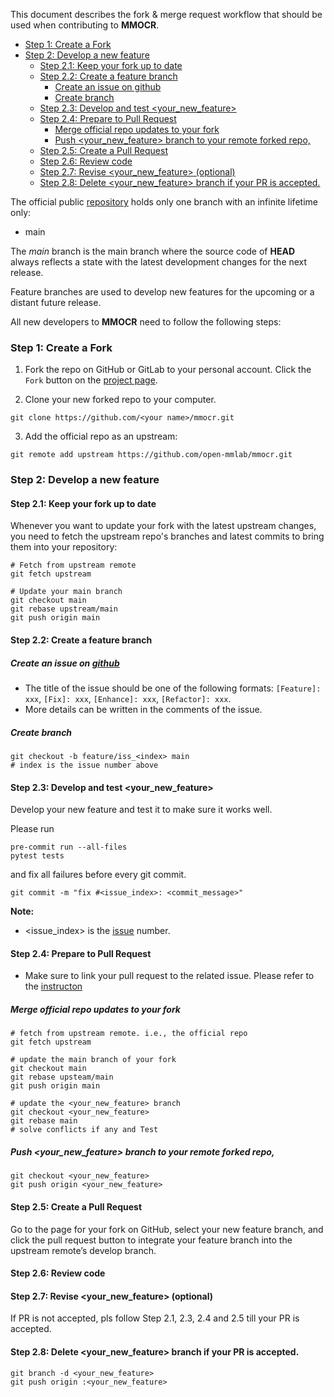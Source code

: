 This document describes the fork & merge request workflow that should be used when contributing to **MMOCR**.
<!-- TOC -->

- [Step 1: Create a Fork](#step-1-create-a-fork)
- [Step 2: Develop a new feature](#step-2-develop-a-new-feature)
  - [Step 2.1: Keep your fork up to date](#step-21-keep-your-fork-up-to-date)
  - [<span id = "step2.2">Step 2.2: Create a feature branch</span>](#step-22-create-a-feature-branch)
    - [Create an issue on github](#create-an-issue-on-github)
    - [Create branch](#create-branch)
  - [Step 2.3: Develop and test <your_new_feature>](#step-23-develop-and-test-your_new_feature)
  - [Step 2.4: Prepare to Pull Request](#step-24-prepare-to-pull-request)
    - [Merge official repo updates to your fork](#merge-official-repo-updates-to-your-fork)
    - [Push <your_new_feature> branch to your remote forked repo,](#push-your_new_feature-branch-to-your-remote-forked-repo)
  - [Step 2.5: Create a Pull Request](#step-25-create-a-pull-request)
  - [Step 2.6: Review code](#step-26-review-code)
  - [Step 2.7: Revise <your_new_feature>  (optional)](#step-27-revise-your_new_feature--optional)
  - [Step 2.8: Delete <your_new_feature> branch if your PR is accepted.](#step-28-delete-your_new_feature-branch-if-your-pr-is-accepted)

<!-- /TOC -->
The official public [repository](https://github.com/open-mmlab/mmocr) holds only one branch with an infinite lifetime only:
+ main

The *main* branch is the main branch where the source code of **HEAD** always reflects a state with the latest development changes for the next release.

Feature branches are used to develop new features for the upcoming or a distant future release.


All new developers to **MMOCR** need to follow the following steps:

<a id="markdown-step-1-create-a-fork" name="step-1-create-a-fork"></a>
### Step 1: Create a Fork

1. Fork the repo on GitHub or GitLab to your personal account. Click the `Fork` button on the [project page](https://github.com/open-mmlab/mmocr).

2. Clone your new forked repo to your computer.
```
git clone https://github.com/<your name>/mmocr.git
```
3. Add the official repo as an upstream:
```
git remote add upstream https://github.com/open-mmlab/mmocr.git
```

<a id="markdown-step-2-develop-a-new-feature" name="step-2-develop-a-new-feature"></a>
### Step 2: Develop a new feature

<a id="markdown-step-21-keep-your-fork-up-to-date" name="step-21-keep-your-fork-up-to-date"></a>
#### Step 2.1: Keep your fork up to date

Whenever you want to update your fork with the latest upstream changes, you need to fetch the upstream repo's branches and latest commits to bring them into your repository:

```
# Fetch from upstream remote
git fetch upstream

# Update your main branch
git checkout main
git rebase upstream/main
git push origin main
```

<a id="markdown-span-id--step22step-22-create-a-feature-branchspan" name="span-id--step22step-22-create-a-feature-branchspan"></a>
#### <span id = "step2.2">Step 2.2: Create a feature branch</span>
<a id="markdown-create-an-issue-on-githubhttpsgithubcomopen-mmlabmmocr" name="create-an-issue-on-githubhttpsgithubcomopen-mmlabmmocr"></a>
##### Create an issue on [github](https://github.com/open-mmlab/mmocr)
- The title of the issue should be one of the following formats: `[Feature]: xxx`, `[Fix]: xxx`, `[Enhance]: xxx`, `[Refactor]: xxx`.
- More details can be written in the comments of the issue.

<a id="markdown-create-branch" name="create-branch"></a>
##### Create branch
```
git checkout -b feature/iss_<index> main
# index is the issue number above
```

<a id="markdown-step-23-develop-and-test-your_new_feature" name="step-23-develop-and-test-your_new_feature"></a>
#### Step 2.3: Develop and test <your_new_feature>

Develop your new feature and test it to make sure it works well.

Please run
```
pre-commit run --all-files
pytest tests
```
and fix all failures before every git commit.
```
git commit -m "fix #<issue_index>: <commit_message>"
```
**Note:**
- <issue_index> is the [issue](#step2.2) number.

<a id="markdown-step-24-prepare-to-pull-request" name="step-24-prepare-to-pull-request"></a>
#### Step 2.4: Prepare to Pull Request
- Make sure to link your pull request to the related issue. Please refer to the [instructon](https://docs.github.com/en/github/managing-your-work-on-github/linking-a-pull-request-to-an-issue)


<a id="markdown-merge-official-repo-updates-to-your-fork" name="merge-official-repo-updates-to-your-fork"></a>
##### Merge official repo updates to your fork

```
# fetch from upstream remote. i.e., the official repo
git fetch upstream

# update the main branch of your fork
git checkout main
git rebase upsteam/main
git push origin main

# update the <your_new_feature> branch
git checkout <your_new_feature>
git rebase main
# solve conflicts if any and Test
```

<a id="markdown-push-your_new_feature-branch-to-your-remote-forked-repo" name="push-your_new_feature-branch-to-your-remote-forked-repo"></a>
##### Push <your_new_feature> branch to your remote forked repo,
```
git checkout <your_new_feature>
git push origin <your_new_feature>
```
<a id="markdown-step-25-create-a-pull-request" name="step-25-create-a-pull-request"></a>
#### Step 2.5: Create a Pull Request

Go to the page for your fork on GitHub, select your new feature branch, and click the pull request button to integrate your feature branch into the upstream remote’s develop branch.

<a id="markdown-step-26-review-code" name="step-26-review-code"></a>
#### Step 2.6: Review code


<a id="markdown-step-27-revise-your_new_feature--optional" name="step-27-revise-your_new_feature--optional"></a>
#### Step 2.7: Revise <your_new_feature>  (optional)
If PR is not accepted, pls follow Step 2.1, 2.3, 2.4 and 2.5 till your PR is accepted.

<a id="markdown-step-28-delete-your_new_feature-branch-if-your-pr-is-accepted" name="step-28-delete-your_new_feature-branch-if-your-pr-is-accepted"></a>
#### Step 2.8: Delete <your_new_feature> branch if your PR is accepted.
```
git branch -d <your_new_feature>
git push origin :<your_new_feature>
```
